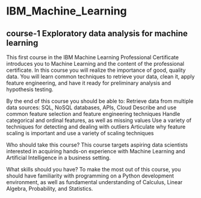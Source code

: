 # IBM_Machine_Learning
## course-1 Exploratory data analysis for machine learning  

This first course in the IBM Machine Learning Professional Certificate introduces you to Machine Learning and the content of the professional certificate. In this course you will realize the importance of good, quality data. You will learn common techniques to retrieve your data, clean it, apply feature engineering, and have it ready for preliminary analysis and hypothesis testing.

By the end of this course you should be able to:
Retrieve data from multiple data sources: SQL, NoSQL databases, APIs, Cloud 
Describe and use common feature selection and feature engineering techniques
Handle categorical and ordinal features, as well as missing values
Use a variety of techniques for detecting and dealing with outliers
Articulate why feature scaling is important and use a variety of scaling techniques
 
Who should take this course?
This course targets aspiring data scientists interested in acquiring hands-on experience  with Machine Learning and Artificial Intelligence in a business setting.
 
What skills should you have?
To make the most out of this course, you should have familiarity with programming on a Python development environment, as well as fundamental understanding of Calculus, Linear Algebra, Probability, and Statistics.

